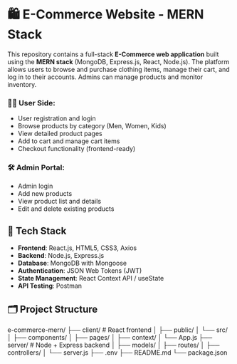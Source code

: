 # 🛍️ E-Commerce Website - MERN Stack
This repository contains a full-stack **E-Commerce web application** built using the **MERN stack** (MongoDB, Express.js, React, Node.js). The platform allows users to browse and purchase clothing items, manage their cart, and log in to their accounts. Admins can manage products and monitor inventory.


### 👩‍💻 User Side:
- User registration and login
- Browse products by category (Men, Women, Kids)
- View detailed product pages
- Add to cart and manage cart items
- Checkout functionality (frontend-ready)

### 🛠️ Admin Portal:
- Admin login
- Add new products
- View product list and details
- Edit and delete existing products

## 🧰 Tech Stack
- **Frontend**: React.js, HTML5, CSS3, Axios
- **Backend**: Node.js, Express.js
- **Database**: MongoDB with Mongoose
- **Authentication**: JSON Web Tokens (JWT)
- **State Management**: React Context API / useState
- **API Testing**: Postman

## 🗂️ Project Structure
e-commerce-mern/
├── client/ # React frontend
│ ├── public/
│ └── src/
│ ├── components/
│ ├── pages/
│ ├── context/
│ └── App.js
├── server/ # Node + Express backend
│ ├── models/
│ ├── routes/
│ ├── controllers/
│ └── server.js
├── .env
├── README.md
└── package.json






